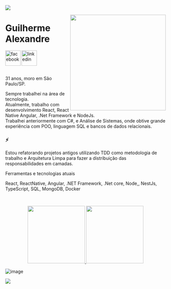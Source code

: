 ![](https://komarev.com/ghpvc/?username=guialexandree)

<img align="right" width="300px" src="https://camo.githubusercontent.com/7ff31bf674c5358f243c50ad2d3709af50a98c28e1f478dcc898309b973a4099/68747470733a2f2f73757065722e616272696c2e636f6d2e62722f77702d636f6e74656e742f75706c6f6164732f323031362f30392f73757065725f696d676761746f5f6469676974616e646f5f302e676966">
<div dsplay="inline-block">
 <h1 align="left">Guilherme Alexandre</h1>
 <a target="_blank" href="https://www.facebook.com/guilherme.alexandre.5/">
    <img align="left" width="48px" src="https://cdn.jsdelivr.net/gh/devicons/devicon/icons/facebook/facebook-original.svg" alt="facebook" style="vertical-align:top;">
  </a> 
  <a target="_blank" href="https://www.linkedin.com/in/guilherme-alexandre-34b565168/">
    <img width="48px" src="https://cdn.jsdelivr.net/gh/devicons/devicon/icons/linkedin/linkedin-original.svg" alt="linkedin" style="vertical-align:top;">
  </a>
</div>

<br />

31 anos, moro em São Paulo/SP.

Sempre trabalhei na área de tecnologia.<br>
Atualmente, trabalho com desenvolvimento React, React Native Angular, .Net Framework e NodeJs. <br>
Trabalhei anteriormente com C#, e Análise de Sistemas, onde obtive grande experiência com POO, linguagem SQL e bancos de dados relacionais.<br>

### ⚡ 

Estou refatorando projetos antigos utilizando TDD como metodologia de trabalho e Arquitetura Limpa para fazer a distribuição das responsabilidades em camadas.

Ferramentas e tecnologias atuais

React, ReactNative, Angular, .NET Framework, .Net core, Node,, NestJs, TypeScript, SQL, MongoDB, Docker

<br />
 
<p align="center">
 <a href="https://github.com/guialexandree">
   <img height="180em" src="https://github-readme-stats-eight-theta.vercel.app/api?username=guialexandree&show_icons=true&theme=algolia&include_all_commits=true&count_private=true"/> 
   <img height="180em" src="https://github-readme-stats-eight-theta.vercel.app/api/top-langs/?username=guialexandree&layout=compact&langs_count=8&theme=algolia&include_all_commits=true&count_private=true"/>
 </a>
 
 ![image](https://raw.githubusercontent.com/GustavoMachado22/GustavoMachado22/output/github-contribution-grid-snake.svg)
 
 [![](https://github-readme-activity-graph.cyclic.app/graph?username=guialexandree&theme=react-dark)](https://github.com/guialexandree/github-readme-activity-graph)
</p>
